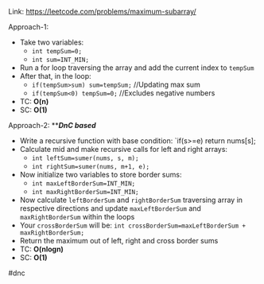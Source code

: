 Link: https://leetcode.com/problems/maximum-subarray/

Approach-1:
- Take two variables:
	- `int tempSum=0;`
	- `int sum=INT_MIN;`
- Run a for loop traversing the array and add the current index to `tempSum`
- After that, in the loop:
	- `if(tempSum>sum) sum=tempSum;`         //Updating max sum
	- `if(tempSum<0) tempSum=0;`                //Excludes negative numbers
- TC: **O(n)**
- SC: **O(1)**


Approach-2:
*****DnC based***
- Write a recursive function with base condition: `if(s>=e) return nums[s];
- Calculate mid and make recursive calls for left and right arrays:
	- `int leftSum=sumer(nums, s, m);`
	- `int rightSum=sumer(nums, m+1, e);`
- Now initialize two variables to store border sums:
	- `int maxLeftBorderSum=INT_MIN;`
	- `int maxRightBorderSum=INT_MIN;`
- Now calculate `leftBorderSum` and `rightBorderSum` traversing array in respective directions and update `maxLeftBorderSum` and `maxRightBorderSum` within the loops
- Your `crossBorderSum` will be:  `int crossBorderSum=maxLeftBorderSum + maxRightBorderSum;`
- Return the maximum out of left, right and cross border sums
- TC: **O(nlogn)**
- SC: **O(1)**

#dnc 
